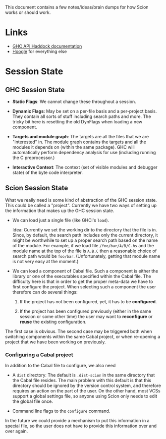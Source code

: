 This document contains a few notes/ideas/brain dumps for how Scion
works or should work.

# Links

  - [GHC API Haddock documentation][ghc-api]
  - [Hoogle][] for everything else
 
 [ghc-api]: http://www.haskell.org/ghc/docs/latest/html/libraries/ghc/index.html
 [Hoogle]: http://www.haskell.org/hoogle/

# Session State

## GHC Session State

 * **Static Flags**:  We cannot change these throughout a session.
 
 * **Dynamic Flags**: May be set on a per-file basis and a per-project
   basis.  They contain all sorts of stuff including search paths and
   more.  The tricky bit here is resetting the old DynFlags when
   loading a new component.

 * **Targets and module graph**: The targets are all the files that
   we are "interested" in.  The module graph contains the targets and
   all the modules it depends on (within the same package).  GHC will
   automatically perform dependency analysis for use (including
   running the C preprocessor.)

 * **Interactive Context**: The context (set of visible modules and
   debugger state) of the byte code interpreter.
   
## Scion Session State

What we really need is some kind of abstraction of the GHC session
state.  This could be called a "project".  Currently we have two ways
of setting up the information that makes up the GHC session state.

  * We can load just a single file (like GHCi's `load`).

    Idea: Currently we set the working dir to the directory that the
    file is in.  Since, by default, the search path includes only the
    current directory, it might be worthwhile to set up a proper
    search path based on the name of the module.  For example, if we
    load file `/foo/bar/A/B/C.hs` and the module name at the top of
    the file is `A.B.C` then a reasonable choice of search path would
    be `foo/bar`.  (Unfortunately, getting that module name is not
    very easy at the moment.)

  * We can load a component of Cabal file.  Such a component is either
    the library or one of the executables specified within the Cabal
    file.  The difficulty here is that in order to get the proper
    meta-data we have to first configure the project.  When selecting
    such a component the user therefore can do several things:

     1. If the project has not been configured, yet, it has to be
        **configured**.

     2. If the project has been configured previously (either in the
        same session or some other time) the user may want to
        **reconfigure** or **reuse** the existing configuration.

   The first case is obvious.  The second case may be triggered both
   when switching components within the same Cabal project, or when
   re-opening a project that we have been working on previously.
    
### Configuring a Cabal project

In addition to the Cabal file to configure, we also need

  * A `dist` directory:  The default is `.dist-scion` in the same
    directory that the Cabal file resides.  The main problem with this
    default is that this directory should be ignored by the version
    control system, and therefore requires an action on the part of the
    user.  On the other hand, most VCSs support a global settings file,
    so anyone using Scion only needs to edit the global file once.

  * Command line flags to the `configure` command.
  
In the future we could provide a mechanism to put this information in
a special file, so the user does not have to provide this information
over and over again.

